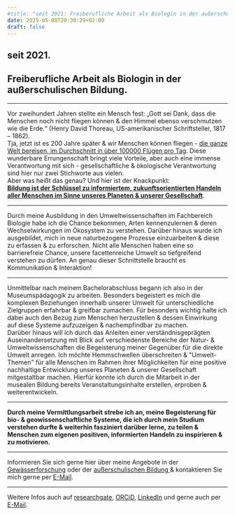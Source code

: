 ```yaml
---
#title: "seit 2021: Freiberufliche Arbeit als Biologin in der außerschulischen Bildung"
date: 2025-05-08T20:30:29+02:00
draft: false
---
```

## seit 2021. 
## Freiberufliche Arbeit als Biologin in der außerschulischen Bildung.  
___
  
Vor zweihundert Jahren stellte ein Mensch fest: „Gott sei Dank, dass die Menschen noch nicht fliegen können & den Himmel ebenso verschmutzen wie die Erde.“ (Henry David Thoreau, US-amerikanischer Schriftsteller, 1817 – 1862).  
Tja, jetzt ist es 200 Jahre später & wir Menschen können fliegen - [die ganze Welt bereisen, im Durchschnitt in über 100000 Flügen pro Tag](https://www.oag.com/airline-frequency-and-capacity-statistics#:~:text=SCHEDULED%20FLIGHT%20COUNTER&text=With%2014%2C098%2C739%20flights%20in%20total,flights%20per%20day%20is%20100%2C705.). Diese wunderbare Errungenschaft bringt viele Vorteile, aber auch eine immense Verantwortung mit sich - gesellschaftliche & ökologische Verantwortung sind hier nur zwei Stichworte aus vielen.   
Aber was heißt das genau? Und hier ist der Knackpunkt:  
**[Bildung ist der Schlüssel zu informiertem, zukunftsorientierten Handeln aller Menschen im Sinne unseres Planeten & unserer Gesellschaft](https://www.bmbf.de/DE/Bildung/AusserschulischeBildung/BildungFuerNachhaltigeEntwicklung/bildungfuernachhaltigeentwicklung_node.html)**.  

___

Durch meine Ausbildung in den Umweltwissenschaften im Fachbereich Biologie habe ich die Chance bekommen, Arten kennenzulernen & deren Wechselwirkungen im Ökosystem zu verstehen. Darüber hinaus wurde ich ausgebildet, mich in neue naturbezogene Prozesse einzuarbeiten & diese zu erfassen & zu erforschen. Nicht alle Menschen haben eine so barrierefreie Chance, unsere facettenreiche Umwelt so tiefgreifend verstehen zu dürfen. An genau dieser Schnittstelle braucht es Kommunikation & Interaktion!  

___

Unmittelbar nach meinem Bachelorabschluss begann ich also in der Museumspädagogik zu arbeiten. Besonders begeistert es mich die komplexen Beziehungen innerhalb unserer Umwelt für unterschiedliche Zielgruppen erfahrbar & greifbar zumachen. Für besonders wichtig halte ich dabei auch den Bezug zum Menschen herzustellen & dessen Einwirkung auf diese Systeme aufzuzeigen & nachempfindbar zu machen.  
Darüber hinaus will ich durch das Anleiten einer verständnisgeprägten Auseinandersetzung mit Blick auf verschiedenste Bereiche der Natur- & Umweltwissenschaften die Begeisterung meiner Gegenüber für die direkte Umwelt anregen. Ich möchte Hemmschwellen überschreiten & "Umwelt-Themen" für alle Menschen im Rahmen ihrer Möglichkeiten für eine positive nachhaltige Entwicklung unseres Planeten & unserer Gesellschaft mitgestaltbar machen.  Hierfür konnte ich durch die Mitarbeit in der musealen Bildung bereits Veranstaltungsinhalte erstellen, erproben & weiterentwickeln. 

___

**Durch meine Vermittlungsarbeit strebe ich an, meine Begeisterung für bio- & geowissenschaftliche Systeme, die ich durch mein Studium verstehen durfte & weiterhin fasziniert darüber lerne, zu teilen & Menschen zum eigenen positiven, informierten Handeln zu inspirieren & zu motivieren.**

___

Informieren Sie sich gerne hier über meine Angebote in der [Gewässerforschung](/limnologie/) oder der [außerschulischen Bildung ](/wisskomm/) & kontaktieren Sie mich gerne per [E-Mail](mailto:spyingonscience@posteo.com?subject=Kontaktaufnahme%20über%20die%20Webseite%20spyingonscience.com).  
___
  
Weitere Infos auch auf [researchgate](https://www.researchgate.net/profile/Andrea-Koplitz-Weissgerber), [ORCiD](https://orcid.org/my-orcid?orcid=0000-0001-8429-5448), [LinkedIn](https://www.linkedin.com/in/andrea-koplitz-weissgerber/) und gerne auch per [E-Mail](mailto:spyingonscience@posteo.com?subject=Kontaktaufnahme%20über%20die%20Webseite%20spyingonscience.com). 